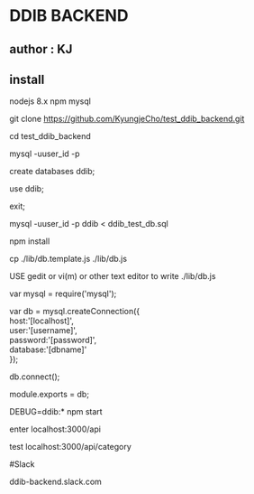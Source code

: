 # DDIB BACKEND

## author : KJ

## install

nodejs 8.x
npm
mysql

git clone https://github.com/KyungjeCho/test_ddib_backend.git

cd test_ddib_backend

mysql -uuser_id -p

create databases ddib;

use ddib;

exit;

mysql -uuser_id -p ddib < ddib_test_db.sql

npm install

cp ./lib/db.template.js ./lib/db.js

USE gedit or vi(m) or other text editor to write ./lib/db.js

var mysql = require('mysql');

var db = mysql.createConnection({ <br />
  host:'[localhost]', <br />
  user:'[username]', <br />
  password:'[password]',<br />
  database:'[dbname]'<br />
});

db.connect();

module.exports = db;

DEBUG=ddib:* npm start

enter localhost:3000/api

test localhost:3000/api/category

#Slack

ddib-backend.slack.com
